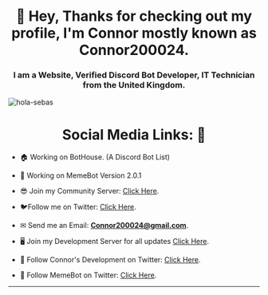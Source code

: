 <h1 align="center">👋 Hey, Thanks for checking out my profile, I'm Connor mostly known as Connor200024.</h1>
<h3 align="center">I am a Website, Verified Discord Bot Developer, IT Technician from the United Kingdom.</h3>

<p align="left">
  <img src="https://komarev.com/ghpvc/?username=hola-sebas" alt="hola-sebas" />
</p>
<h1 align="center">Social Media Links: 🔗</h1>

- 🏠 Working on BotHouse. (A Discord Bot List) 

- 🤖 Working on MemeBot Version 2.0.1

- 😎 Join my Community Server: [Click Here](https://discord.gg/N2wU9rf).

- 🐦Follow me on Twitter: [Click Here](https://twitter.com/Connor200024).

- ✉ Send me an Email: **Connor200024@gmail.com**.

- 🖥 Join my Development Server for all updates [Click Here](https://discord.gg/dRxgAJXjNQ).

- 🥳 Follow Connor's Development on Twitter: [Click Here](https://twitter.com/ConnorsDevelop).

- 🎉 Follow MemeBot on Twitter: [Click Here](https://twitter.com/MemeyBottt).
<hr>
